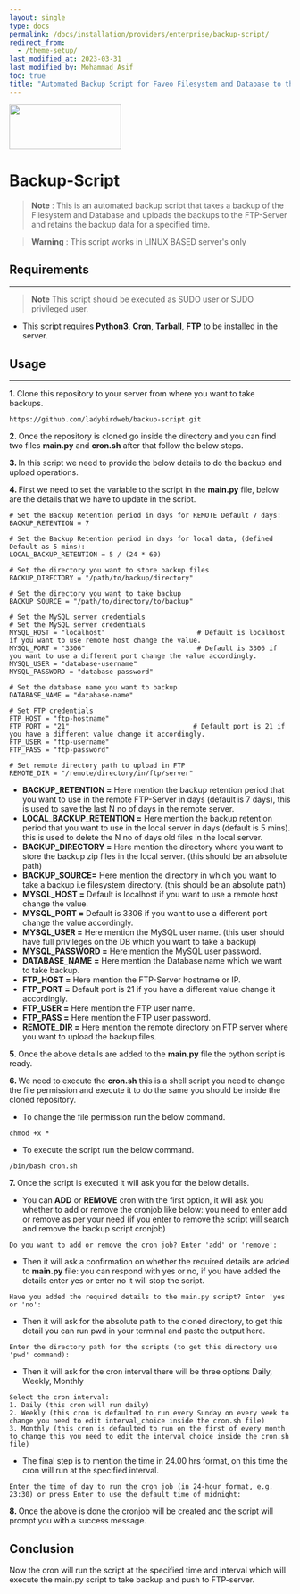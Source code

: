 ```yaml
---
layout: single
type: docs
permalink: /docs/installation/providers/enterprise/backup-script/
redirect_from:
  - /theme-setup/
last_modified_at: 2023-03-31
last_modified_by: Mohammad_Asif
toc: true
title: "Automated Backup Script for Faveo Filesystem and Database to the FTP-Server"
---
```


<img src="https://www.faveohelpdesk.com/wp-content/uploads/2022/10/faveo-logo-1.png" alt="" style=" width:200px ; height:80px ">

# Backup-Script

> **Note** : 
> This is an automated backup script that takes a backup of the Filesystem and Database and uploads the backups to the FTP-Server and retains the backup data for a specified time.

> **Warning** : 
> This script works in LINUX BASED server's only

## Requirements 
---
> **Note**
> This script should be executed as SUDO user or SUDO privileged user.

-   This script requires **Python3**, **Cron**, **Tarball**, **FTP** to be installed in the server.

## Usage
---


<b>1. </b> Clone this repository to your server from where you want to take backups.

```
https://github.com/ladybirdweb/backup-script.git
```

<b>2. </b> Once the repository is cloned go inside the directory and you can find two files **main.py** and **cron.sh** after that follow the below steps.

<b>3. </b> In this script we need to provide the below details to do the backup and upload operations.

<b>4. </b> First we need to set the variable to the script in the **main.py** file, below are the details that we have to update in the script.

```
# Set the Backup Retention period in days for REMOTE Default 7 days:
BACKUP_RETENTION = 7

# Set the Backup Retention period in days for local data, (defined Default as 5 mins):
LOCAL_BACKUP_RETENTION = 5 / (24 * 60)

# Set the directory you want to store backup files
BACKUP_DIRECTORY = "/path/to/backup/directory"

# Set the directory you want to take backup
BACKUP_SOURCE = "/path/to/directory/to/backup"

# Set the MySQL server credentials
# Set the MySQL server credentials
MYSQL_HOST = "localhost"                       # Default is localhost if you want to use remote host change the value.
MYSQL_PORT = "3306"                            # Default is 3306 if you want to use a different port change the value accordingly.
MYSQL_USER = "database-username"
MYSQL_PASSWORD = "database-password"

# Set the database name you want to backup
DATABASE_NAME = "database-name"

# Set FTP credentials
FTP_HOST = "ftp-hostname"
FTP_PORT = "21"                               # Default port is 21 if you have a different value change it accordingly.
FTP_USER = "ftp-username"
FTP_PASS = "ftp-password"

# Set remote directory path to upload in FTP
REMOTE_DIR = "/remote/directory/in/ftp/server"
```


-  **BACKUP_RETENTION =** Here mention the backup retention period that you want to use in the remote FTP-Server in days (default is 7 days), this is used to save the last N no of days in the remote server.
- **LOCAL_BACKUP_RETENTION =** Here mention the backup retention period that you want to use in the local server in days (default is 5 mins). this is used to delete the N no of days old files in the local server.
- **BACKUP_DIRECTORY =** Here mention the directory where you want to store the backup zip files in the local server. (this should be an absolute path)
- **BACKUP_SOURCE=** Here mention the directory in which you want to take a backup i.e filesystem directory. (this should be an absolute path)
- **MYSQL_HOST =** Default is localhost if you want to use a remote host change the value.
- **MYSQL_PORT =** Default is 3306 if you want to use a different port change the value accordingly.
- **MYSQL_USER =** Here mention the MySQL user name. (this user should have full privileges on the DB which you want to take a backup)
- **MYSQL_PASSWORD =** Here mention the MySQL user password. 
- **DATABASE_NAME =** Here mention the Database name which we want to take backup.
- **FTP_HOST =** Here mention the FTP-Server hostname or IP.
- **FTP_PORT =** Default port is 21 if you have a different value change it accordingly.
- **FTP_USER =** Here mention the FTP user name.
- **FTP_PASS =** Here mention the FTP user password.
- **REMOTE_DIR =** Here mention the remote directory on FTP server where you want to upload the backup files.



<b>5. </b> Once the above details are added to the **main.py** file the python script is ready.

<b>6. </b> We need to execute the **cron.sh** this is a shell script you need to change the file permission and execute it to do the same you should be inside the cloned repository.

- To change the file permission run the below command.

```
chmod +x *
```

- To execute the script run the below command.

```
/bin/bash cron.sh
```


<b>7. </b> Once the script is executed it will ask you for the below details.

- You can **ADD** or **REMOVE** cron with the first option, it will ask you whether to add or remove the cronjob like below: you need to enter add or remove as per your need (if you enter to remove the script will search and remove the backup script cronjob)

```
Do you want to add or remove the cron job? Enter 'add' or 'remove':
```

- Then it will ask a confirmation on whether the required details are added to **main.py** file: you can respond with yes or no, if you have added the details enter yes or enter no it will stop the script.

```
Have you added the required details to the main.py script? Enter 'yes' or 'no':
```

- Then it will ask for the absolute path to the cloned directory, to get this detail you can run pwd in your terminal and paste the output here.

```
Enter the directory path for the scripts (to get this directory use 'pwd' command):
```

- Then it will ask for the cron interval there will be three options Daily, Weekly, Monthly 

```
Select the cron interval:
1. Daily (this cron will run daily)
2. Weekly (this cron is defaulted to run every Sunday on every week to change you need to edit interval_choice inside the cron.sh file)
3. Monthly (this cron is defaulted to run on the first of every month to change this you need to edit the interval choice inside the cron.sh file)
```

- The final step is to mention the time in 24.00 hrs format, on this time the cron will run at the specified interval.

```
Enter the time of day to run the cron job (in 24-hour format, e.g. 23:30) or press Enter to use the default time of midnight:
```


<b>8. </b> Once the above is done the cronjob will be created and the script will prompt you with a success message.

## Conclusion

Now the cron will run the script at the specified time and interval which will execute the main.py script to take backup and push to FTP-server.
